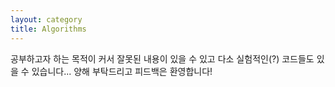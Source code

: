 ```yaml
---
layout: category
title: Algorithms
---
```


공부하고자 하는 목적이 커서 잘못된 내용이 있을 수 있고 다소 실험적인(?) 코드들도 있을 수 있습니다... 양해 부탁드리고 피드백은 환영합니다!
